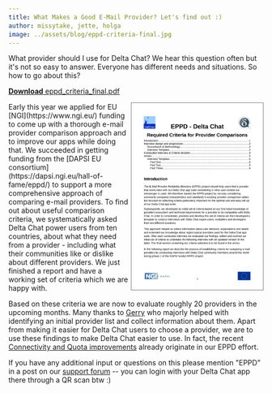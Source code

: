 ```yaml
---
title: What Makes a Good E-Mail Provider? Let's find out :) 
author: missytake, jette, holga
image: ../assets/blog/eppd-criteria-final.jpg
---
```


What provider should I use for Delta Chat?  We hear this question often but it's not so easy to answer. Everyone has different needs and situations. So how to go about this? 

[**Download** eppd_criteria_final.pdf]("../assets/blog/eppd_criteria_final.pdf")

<a href="../assets/blog/eppd_criteria_final.pdf">
    <img src="../assets/blog/eppd-criteria-final.jpg"
        width="260" style="float: right; clear:both; margin-left:.1em; margin-bottom:.2em;border-width: 1px; border-color: grey; border-style: solid;"/>
</a>  
Early this year we applied for EU [NGI](https://www.ngi.eu/) funding to come up with a thorough e-mail provider comparison approach and to improve our apps while doing that. We succeeded in getting funding from the [DAPSI EU consortium](https://dapsi.ngi.eu/hall-of-fame/eppd/) to support a more comprehensive approach of comparing e-mail providers. To find out about useful comparison criteria, we systematically asked Delta Chat power users from ten countries, about what they need from a provider - including what their communities like or dislike about different providers. We just finished a report and have a working set of criteria which we are happy with.

Based on these criteria we are now to evaluate roughly 20 providers in the upcoming months. Many thanks to [Gerry](https://github.com/gerryfrancis) who majorly helped with identifying an initial provider list and collect information about them. Apart from making it easier for Delta Chat users to choose a provider, we are to use these findings to make Delta Chat easier to use. In fact, the recent [Connectivity and Quota improvements](https://delta.chat/en/2021-08-24-updates#connectivity-and-quota) already originate in our EPPD effort. 

If you have any additional input or questions on this please mention "EPPD" in a post on our [support forum](https://support.delta.chat) -- you can login with your Delta Chat app there through a QR scan btw :) 
